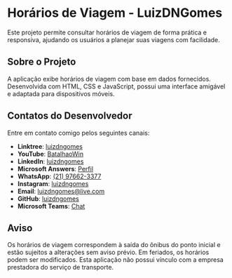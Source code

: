 # Horários de Viagem - LuizDNGomes

Este projeto permite consultar horários de viagem de forma prática e responsiva, ajudando os usuários a planejar suas viagens com facilidade.

## Sobre o Projeto
A aplicação exibe horários de viagem com base em dados fornecidos. Desenvolvida com HTML, CSS e JavaScript, possui uma interface amigável e adaptada para dispositivos móveis.

## Contatos do Desenvolvedor
Entre em contato comigo pelos seguintes canais:

- **Linktree**: [luizdngomes](https://linktr.ee/luizdngomes)
- **YouTube**: [BatalhaoWin](https://www.youtube.com/@BatalhaoWin)
- **LinkedIn**: [luizdngomes](https://www.linkedin.com/in/luizdngomes/)
- **Microsoft Answers**: [Perfil](https://answers.microsoft.com/pt-br/profile/f12fd1a9-c778-4718-95c7-3dcb12feb2c0)
- **WhatsApp**: [(21) 97662-3377](https://api.whatsapp.com/send?phone=5521976623377)
- **Instagram**: [luizdngomes](https://www.instagram.com/luizdngomes)
- **Email**: [luizdngomes@live.com](mailto:luizdngomes@live.com)
- **GitHub**: [luizdngomes](https://github.com/luizdngomes)
- **Microsoft Teams**: [Chat](https://teams.microsoft.com/l/chat/0/0?users=luizdngomes@live.com)

## Aviso
Os horários de viagem correspondem à saída do ônibus do ponto inicial e estão sujeitos a alterações sem aviso prévio. Em feriados, os horários podem ser modificados. Esta aplicação não possui vínculo com a empresa prestadora do serviço de transporte.
